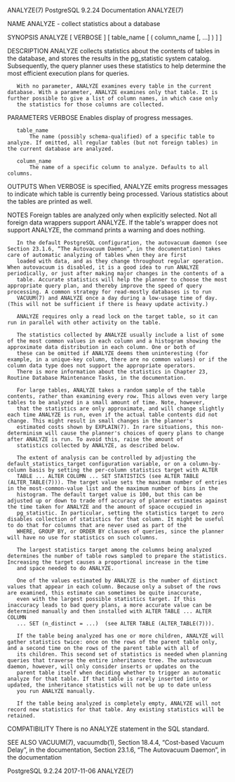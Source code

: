 ANALYZE(7)                                                                             PostgreSQL 9.2.24 Documentation                                                                             ANALYZE(7)



NAME
       ANALYZE - collect statistics about a database

SYNOPSIS
       ANALYZE [ VERBOSE ] [ table_name [ ( column_name [, ...] ) ] ]

DESCRIPTION
       ANALYZE collects statistics about the contents of tables in the database, and stores the results in the pg_statistic system catalog. Subsequently, the query planner uses these statistics to help
       determine the most efficient execution plans for queries.

       With no parameter, ANALYZE examines every table in the current database. With a parameter, ANALYZE examines only that table. It is further possible to give a list of column names, in which case only
       the statistics for those columns are collected.

PARAMETERS
       VERBOSE
           Enables display of progress messages.

       table_name
           The name (possibly schema-qualified) of a specific table to analyze. If omitted, all regular tables (but not foreign tables) in the current database are analyzed.

       column_name
           The name of a specific column to analyze. Defaults to all columns.

OUTPUTS
       When VERBOSE is specified, ANALYZE emits progress messages to indicate which table is currently being processed. Various statistics about the tables are printed as well.

NOTES
       Foreign tables are analyzed only when explicitly selected. Not all foreign data wrappers support ANALYZE. If the table's wrapper does not support ANALYZE, the command prints a warning and does
       nothing.

       In the default PostgreSQL configuration, the autovacuum daemon (see Section 23.1.6, “The Autovacuum Daemon”, in the documentation) takes care of automatic analyzing of tables when they are first
       loaded with data, and as they change throughout regular operation. When autovacuum is disabled, it is a good idea to run ANALYZE periodically, or just after making major changes in the contents of a
       table. Accurate statistics will help the planner to choose the most appropriate query plan, and thereby improve the speed of query processing. A common strategy for read-mostly databases is to run
       VACUUM(7) and ANALYZE once a day during a low-usage time of day. (This will not be sufficient if there is heavy update activity.)

       ANALYZE requires only a read lock on the target table, so it can run in parallel with other activity on the table.

       The statistics collected by ANALYZE usually include a list of some of the most common values in each column and a histogram showing the approximate data distribution in each column. One or both of
       these can be omitted if ANALYZE deems them uninteresting (for example, in a unique-key column, there are no common values) or if the column data type does not support the appropriate operators.
       There is more information about the statistics in Chapter 23, Routine Database Maintenance Tasks, in the documentation.

       For large tables, ANALYZE takes a random sample of the table contents, rather than examining every row. This allows even very large tables to be analyzed in a small amount of time. Note, however,
       that the statistics are only approximate, and will change slightly each time ANALYZE is run, even if the actual table contents did not change. This might result in small changes in the planner's
       estimated costs shown by EXPLAIN(7). In rare situations, this non-determinism will cause the planner's choices of query plans to change after ANALYZE is run. To avoid this, raise the amount of
       statistics collected by ANALYZE, as described below.

       The extent of analysis can be controlled by adjusting the default_statistics_target configuration variable, or on a column-by-column basis by setting the per-column statistics target with ALTER
       TABLE ... ALTER COLUMN ... SET STATISTICS (see ALTER TABLE (ALTER_TABLE(7))). The target value sets the maximum number of entries in the most-common-value list and the maximum number of bins in the
       histogram. The default target value is 100, but this can be adjusted up or down to trade off accuracy of planner estimates against the time taken for ANALYZE and the amount of space occupied in
       pg_statistic. In particular, setting the statistics target to zero disables collection of statistics for that column. It might be useful to do that for columns that are never used as part of the
       WHERE, GROUP BY, or ORDER BY clauses of queries, since the planner will have no use for statistics on such columns.

       The largest statistics target among the columns being analyzed determines the number of table rows sampled to prepare the statistics. Increasing the target causes a proportional increase in the time
       and space needed to do ANALYZE.

       One of the values estimated by ANALYZE is the number of distinct values that appear in each column. Because only a subset of the rows are examined, this estimate can sometimes be quite inaccurate,
       even with the largest possible statistics target. If this inaccuracy leads to bad query plans, a more accurate value can be determined manually and then installed with ALTER TABLE ... ALTER COLUMN
       ... SET (n_distinct = ...)  (see ALTER TABLE (ALTER_TABLE(7))).

       If the table being analyzed has one or more children, ANALYZE will gather statistics twice: once on the rows of the parent table only, and a second time on the rows of the parent table with all of
       its children. This second set of statistics is needed when planning queries that traverse the entire inheritance tree. The autovacuum daemon, however, will only consider inserts or updates on the
       parent table itself when deciding whether to trigger an automatic analyze for that table. If that table is rarely inserted into or updated, the inheritance statistics will not be up to date unless
       you run ANALYZE manually.

       If the table being analyzed is completely empty, ANALYZE will not record new statistics for that table. Any existing statistics will be retained.

COMPATIBILITY
       There is no ANALYZE statement in the SQL standard.

SEE ALSO
       VACUUM(7), vacuumdb(1), Section 18.4.4, “Cost-based Vacuum Delay”, in the documentation, Section 23.1.6, “The Autovacuum Daemon”, in the documentation



PostgreSQL 9.2.24                                                                                 2017-11-06                                                                                       ANALYZE(7)
